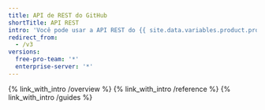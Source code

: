```yaml
---
title: API de REST do GitHub
shortTitle: API REST
intro: 'Você pode usar a API REST do {{ site.data.variables.product.prodname_dotcom }} para criar chamadas para obter os dados necessários e fazer a integração com o GitHub.'
redirect_from:
  - /v3
versions:
  free-pro-team: '*'
  enterprise-server: '*'
---
```


{% link_with_intro /overview %}
{% link_with_intro /reference %}
{% link_with_intro /guides %}
